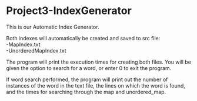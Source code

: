 # Project3-IndexGenerator

This is our Automatic Index Generator. 

Both indexes will automatically be created and saved to src file:  
  -MapIndex.txt   
  -UnorderedMapIndex.txt 
  
The program will print the execution times for creating both files. 
You will be given the option to search for a word, or enter 0 to exit the program.  
 
If word search performed, the program will print out the number of instances of the word in the text file, the lines on which the word is found,
and the times for searching through the map and unordered_map.
